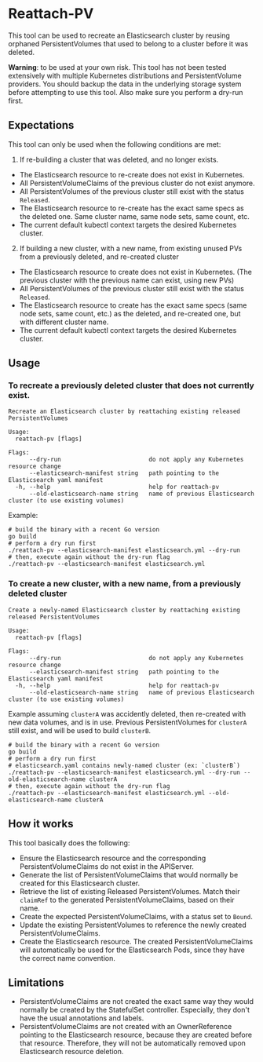 # Reattach-PV

This tool can be used to recreate an Elasticsearch cluster by reusing orphaned PersistentVolumes that used to belong to a cluster before it was deleted.

**Warning**: to be used at your own risk. This tool has not been tested extensively with multiple Kubernetes distributions and PersistentVolume providers. You should backup the data in the underlying storage system before attempting to use this tool. Also make sure you perform a dry-run first.

## Expectations

This tool can only be used when the following conditions are met:

1. If re-building a cluster that was deleted, and no longer exists.

* The Elasticsearch resource to re-create does not exist in Kubernetes.
* All PersistentVolumeClaims of the previous cluster do not exist anymore.
* All PersistentVolumes of the previous cluster still exist with the status `Released`.
* The Elasticsearch resource to re-create has the exact same specs as the deleted one. Same cluster name, same node sets, same count, etc.
* The current default kubectl context targets the desired Kubernetes cluster.

2. If building a new cluster, with a new name, from existing unused PVs from a previously deleted, and re-created cluster

* The Elasticsearch resource to create does not exist in Kubernetes. (The previous cluster with the previous name can exist, using new PVs)
* All PersistentVolumes of the previous cluster still exist with the status `Released`.
* The Elasticsearch resource to create has the exact same specs (same node sets, same count, etc.) as the deleted, and re-created one, but with different cluster name.
* The current default kubectl context targets the desired Kubernetes cluster.

## Usage

### To recreate a previously deleted cluster that does not currently exist.

```
Recreate an Elasticsearch cluster by reattaching existing released PersistentVolumes

Usage:
  reattach-pv [flags]

Flags:
      --dry-run                         do not apply any Kubernetes resource change
      --elasticsearch-manifest string   path pointing to the Elasticsearch yaml manifest
  -h, --help                            help for reattach-pv
      --old-elasticsearch-name string   name of previous Elasticsearch cluster (to use existing volumes)
```

Example:

```
# build the binary with a recent Go version
go build
# perform a dry run first
./reattach-pv --elasticsearch-manifest elasticsearch.yml --dry-run
# then, execute again without the dry-run flag
./reattach-pv --elasticsearch-manifest elasticsearch.yml
```

### To create a new cluster, with a new name, from a previously deleted cluster

```
Create a newly-named Elasticsearch cluster by reattaching existing released PersistentVolumes

Usage:
  reattach-pv [flags]

Flags:
      --dry-run                         do not apply any Kubernetes resource change
      --elasticsearch-manifest string   path pointing to the Elasticsearch yaml manifest
  -h, --help                            help for reattach-pv
      --old-elasticsearch-name string   name of previous Elasticsearch cluster (to use existing volumes)
```

Example assuming `clusterA` was accidently deleted, then re-created with new data volumes, and is in use.
Previous PersistentVolumes for `clusterA` still exist, and will be used to build `clusterB`.

```
# build the binary with a recent Go version
go build
# perform a dry run first
# elasticsearch.yaml contains newly-named cluster (ex: `clusterB`)
./reattach-pv --elasticsearch-manifest elasticsearch.yml --dry-run --old-elasticsearch-name clusterA
# then, execute again without the dry-run flag
./reattach-pv --elasticsearch-manifest elasticsearch.yml --old-elasticsearch-name clusterA
```

## How it works

This tool basically does the following:

* Ensure the Elasticsearch resource and the corresponding PersistentVolumeClaims do not exist in the APIServer.
* Generate the list of PersistentVolumeClaims that would normally be created for this Elasticsearch cluster.
* Retrieve the list of existing Released PersistentVolumes. Match their `claimRef` to the generated PersistentVolumeClaims, based on their name.
* Create the expected PersistentVolumeClaims, with a status set to `Bound`.
* Update the existing PersistentVolumes to reference the newly created PersistentVolumeClaims.
* Create the Elasticsearch resource. The created PersistentVolumeClaims will automatically be used for the Elasticsearch Pods, since they have the correct name convention.

## Limitations

* PersistentVolumeClaims are not created the exact same way they would normally be created by the StatefulSet controller. Especially, they don't have the usual annotations and labels.
* PersistentVolumeClaims are not created with an OwnerReference pointing to the Elasticsearch resource, because they are created before that resource. Therefore, they will not be automatically removed upon Elasticsearch resource deletion.
